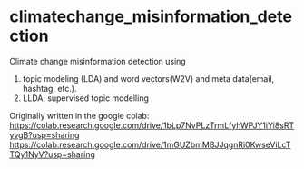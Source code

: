 # climatechange_misinformation_detection
Climate change misinformation detection using
1. topic modeling (LDA) and word vectors(W2V) and meta data(email, hashtag, etc.).
2. LLDA: supervised topic modelling


Originally written in the google colab:
https://colab.research.google.com/drive/1bLp7NvPLzTrmLfyhWPJY1iYi8sRTyvgB?usp=sharing
https://colab.research.google.com/drive/1mGUZbmMBJJqgnRi0KwseViLcTTQy1NyV?usp=sharing
